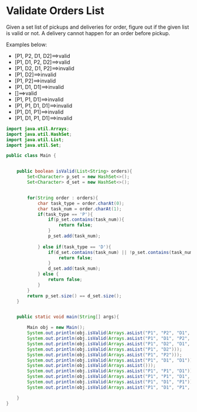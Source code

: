 # Validate Orders List
Given a set list of pickups and deliveries for order, figure out if the given list is valid or not.
A delivery cannot happen for an order before pickup.

Examples below:
- [P1, P2, D1, D2]==>valid
- [P1, D1, P2, D2]==>valid
- [P1, D2, D1, P2]==>invalid
- [P1, D2]==>invalid
- [P1, P2]==>invalid
- [P1, D1, D1]==>invalid
- []==>valid
- [P1, P1, D1]==>invalid
- [P1, P1, D1, D1]==>invalid
- [P1, D1, P1]==>invalid
- [P1, D1, P1, D1]==>invalid

```java
import java.util.Arrays;
import java.util.HashSet;
import java.util.List;
import java.util.Set;

public class Main {


    public boolean isValid(List<String> orders){
        Set<Character> p_set = new HashSet<>();
        Set<Character> d_set = new HashSet<>();


        for(String order : orders){
            char task_type = order.charAt(0);
            char task_num = order.charAt(1);
            if(task_type == 'P'){
                if(p_set.contains(task_num)){
                    return false;
                }
                p_set.add(task_num);
                
            } else if(task_type == 'D'){
                if(d_set.contains(task_num) || !p_set.contains(task_num)){
                    return false;
                }
                d_set.add(task_num);
            } else {
                return false;
            }
        }
        return p_set.size() == d_set.size();
    }


    public static void main(String[] args){

        Main obj = new Main();
        System.out.println(obj.isValid(Arrays.asList("P1", "P2", "D1", "D2")));
        System.out.println(obj.isValid(Arrays.asList("P1", "D1", "P2", "D2")));
        System.out.println(obj.isValid(Arrays.asList("P1", "D2", "D1", "P2")));
        System.out.println(obj.isValid(Arrays.asList("P1", "D2")));
        System.out.println(obj.isValid(Arrays.asList("P1", "P2")));
        System.out.println(obj.isValid(Arrays.asList("P1", "D1", "D1")));
        System.out.println(obj.isValid(Arrays.asList()));
        System.out.println(obj.isValid(Arrays.asList("P1", "P1", "D1")));
        System.out.println(obj.isValid(Arrays.asList("P1", "P1", "D1", "D1")));
        System.out.println(obj.isValid(Arrays.asList("P1", "D1", "P1")));
        System.out.println(obj.isValid(Arrays.asList("P1", "D1", "P1", "D1")));

    }
}
```

